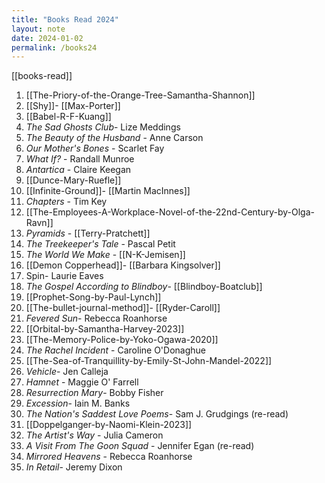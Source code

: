 ```yaml
---
title: "Books Read 2024"
layout: note
date: 2024-01-02
permalink: /books24
---
```


[[books-read]]

1. [[The-Priory-of-the-Orange-Tree-Samantha-Shannon]]
2. [[Shy]]- [[Max-Porter]]
3. [[Babel-R-F-Kuang]]
4. *The Sad Ghosts Club*- Lize Meddings
5. *The Beauty of the Husband* - Anne Carson
6. *Our Mother's Bones* - Scarlet Fay
7. *What If?* - Randall Munroe
8. *Antartica* - Claire Keegan
9. [[Dunce-Mary-Ruefle]]
10. [[Infinite-Ground]]- [[Martin MacInnes]]
11. *Chapters* - Tim Key
12. [[The-Employees-A-Workplace-Novel-of-the-22nd-Century-by-Olga-Ravn]]
13. *Pyramids* - [[Terry-Pratchett]]
14. *The Treekeeper's Tale* - Pascal Petit
15. *The World We Make* - [[N-K-Jemisen]]
16. [[Demon Copperhead]]- [[Barbara Kingsolver]]
17. Spin- Laurie Eaves
18. *The Gospel According to Blindboy*- [[Blindboy-Boatclub]]
19. [[Prophet-Song-by-Paul-Lynch]]
20. [[The-bullet-journal-method]]- [[Ryder-Caroll]]
21. *Fevered Sun*- Rebecca Roanhorse
22.  [[Orbital-by-Samantha-Harvey-2023]]
23. [[The-Memory-Police-by-Yoko-Ogawa-2020]]
24. *The Rachel Incident* - Caroline O'Donaghue 
25. [[The-Sea-of-Tranquillity-by-Emily-St-John-Mandel-2022]]
26.  *Vehicle*- Jen Calleja
27. *Hamnet* - Maggie O' Farrell
28. *Resurrection Mary*- Bobby Fisher
29.  *Excession*- Iain M. Banks
30.  *The Nation's Saddest Love Poems*- Sam J. Grudgings (re-read)
31. [[Doppelganger-by-Naomi-Klein-2023]]
32. *The Artist's Way* - Julia Cameron
33. _A Visit From The Goon Squad_ - Jennifer Egan (re-read)
34. *Mirrored Heavens* - Rebecca Roanhorse 
35. *In Retail*- Jeremy Dixon



